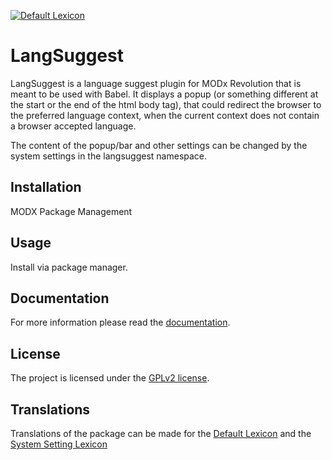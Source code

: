 [![Default Lexicon](https://hosted.weblate.org/widgets/modx-extras/-/modx-langsuggest-standard/svg-badge.svg)](https://hosted.weblate.org/projects/modx-extras/modx-langsuggest-standard/)

# LangSuggest

LangSuggest is a language suggest plugin for MODx Revolution that is meant to be
used with Babel. It displays a popup (or something different at the start or the
end of the html body tag), that could redirect the browser to the preferred
language context, when the current context does not contain a browser accepted
language.

The content of the popup/bar and other settings can be changed by the system
settings in the langsuggest namespace.

## Installation

MODX Package Management

## Usage

Install via package manager.

## Documentation

For more information please read the [documentation](https://jako.github.io/LangSuggest/).

## License

The project is licensed under the [GPLv2 license](https://github.com/Jako/LangSuggest/blob/master/core/components/langsuggest/docs/license.md).

## Translations

Translations of the package can be made for the [Default Lexicon](https://hosted.weblate.org/projects/modx-extras/modx-langsuggest-standard/)
and the [System Setting Lexicon](https://hosted.weblate.org/projects/modx-extras/modx-langsuggest-system-settings/)
